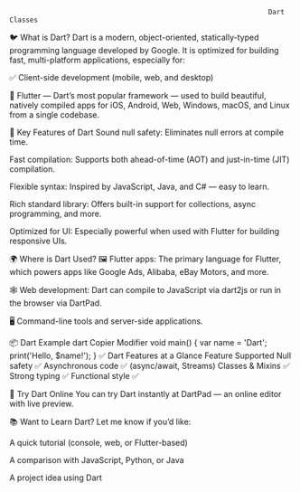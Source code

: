                                                                     Dart Classes


🐦 What is Dart?
Dart is a modern, object-oriented, statically-typed programming language developed by Google. It is optimized for building fast, multi-platform applications, especially for:

✅ Client-side development (mobile, web, and desktop)

🚀 Flutter — Dart’s most popular framework — used to build beautiful, natively compiled apps for iOS, Android, Web, Windows, macOS, and Linux from a single codebase.

🔧 Key Features of Dart
Sound null safety: Eliminates null errors at compile time.

Fast compilation: Supports both ahead-of-time (AOT) and just-in-time (JIT) compilation.

Flexible syntax: Inspired by JavaScript, Java, and C# — easy to learn.

Rich standard library: Offers built-in support for collections, async programming, and more.

Optimized for UI: Especially powerful when used with Flutter for building responsive UIs.

🌍 Where is Dart Used?
🖼️ Flutter apps: The primary language for Flutter, which powers apps like Google Ads, Alibaba, eBay Motors, and more.

🕸️ Web development: Dart can compile to JavaScript via dart2js or run in the browser via DartPad.

🖥️ Command-line tools and server-side applications.

📦 Dart Example
dart
Copier
Modifier
void main() {
  var name = 'Dart';
  print('Hello, $name!');
}
✅ Dart Features at a Glance
Feature	Supported
Null safety	✅
Asynchronous code	✅ (async/await, Streams)
Classes & Mixins	✅
Strong typing	✅
Functional style	✅

🧪 Try Dart Online
You can try Dart instantly at DartPad — an online editor with live preview.

📚 Want to Learn Dart?
Let me know if you’d like:

A quick tutorial (console, web, or Flutter-based)

A comparison with JavaScript, Python, or Java

A project idea using Dart
